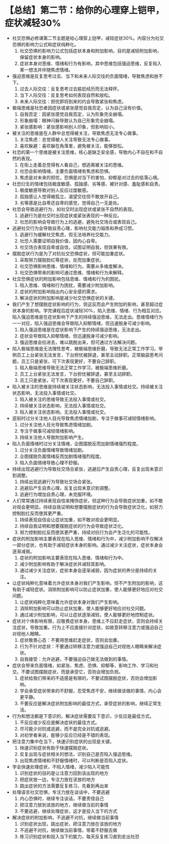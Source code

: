 # 【总结】第二节：给你的心理穿上铠甲，症状减轻30%

-   社交恐惧必修课第二节主题是给心理穿上铠甲，减轻症状30%。内容分为社交恐惧的影响力公式和症状纯粹化。
    1.  社交恐惧的影响力公式包括症状本身和附加影响，目的是减轻附加影响，保留症状本身的影响。
    2.  症状本身对思维、情绪和行为有影响，其中思维包括强迫思维，反复陷入某一想法并伴随焦虑情绪。
-   强迫思维是反复思考过去、当下和未来人际交往的负面情绪，导致焦虑和放不下。
    1.  过去人际交往：反复思考过去尴尬经历而无法释怀。
    2.  当下人际交往：反复思考如何表现自然和放松。
    3.  未来人际交往：担忧即将到来的约会导致紧张和焦虑。
-   极端思维是社恐者因症状或紧张感觉自我否定，认为自己没有价值。
    1.  自我否定：因紧张感觉自我否定，认为形象完全崩塌。
    2.  形象崩塌：眼神闪躲导致认为自己形象完全崩塌。
    3.  紧张感影响：紧张感影响别人印象，但影响较小。
-   被关注的思维是在人群中总觉得被关注，导致焦虑无法专心做事。
    1.  关注焦虑：总觉得被人关注导致无法专心做事。
    2.  喜欢躲避：喜欢躲在角落里，避免被关注，能够放松。
-   社恐的第一个思维是被关注思维，核心是缺乏安全感，导致内心不自在和不自然的表现。
    1.  在街上走着总觉得有人看自己，想逃离被关注的思维。
    2.  社恐会影响情绪，主要负面情绪有焦虑和恐惧。
    3.  焦虑是对未来的担忧，恐惧是对当下的害怕，抑郁是对过去的低落心境。
-   社恐衍生的情绪包括极度敏感、孤独感、劣等感、被针对感、羞耻感和自责。
    1.  极度敏感导致对别人反应过度敏感。
    2.  孤独感让人觉得被孤立，渴望交往但不敢放开自己。
    3.  劣等感是比自卑还自卑的感觉，觉得自己一无是处。
-   社恐会导致逃避行为，如社交时出现症状或紧张不自然的表现。
    1.  逃避行为是社交时出现症状或紧张表现的一种反应。
    2.  社恐的影响会导致行为上的逃避，避免社交场合或表现自己。
-   逃避社交行为会导致自责心理，影响社交能力锻炼和养成习惯。
    1.  逃避行为缓解社交焦虑，但无法培养社交能力。
    2.  社恐人需要证明自我价值，因内心自卑。
    3.  社交场合表现自卑或自信，试图证明自我，但效果有限。
-   摆脱症状行为是为了对抗社交恐惧症状，但可能加重症状。
    1.  采取努力摆脱脸红等症状，反而加重症状。
    2.  社交恐惧影响思维、情绪和行为，需要从多维度解决。
    3.  社交恐惧带来的影响可通过思维、情绪和行为来解释。
-   社交恐惧症状的附加影响包括思维、情绪和行为的困扰。
    1.  陷入思维、情绪和行为困扰，需要减少附加影响。
    2.  症状的附加影响指出内心安全感的需求。
    3.  解决症状的附加影响是减少社交恐惧症状的关键。
-   我们产生了想摆脱症状影响的行为，但这反而会产生附加的影响，甚至超过症状本身的影响。学完课程后症状减轻30%，陷入思维、情绪、行为相互对应。陷入强迫思维是在症状影响下产生的持续强迫思维，无法走出。思维情绪行为一一对应，陷入强迫思维会导致陷入抑郁情绪，但迅速脱身可减少影响。
    1.  陷入强迫思维是在症状影响下产生的持续强迫思维，无法走出。
    2.  症状会导致陷入抑郁情绪，但迅速脱身可减少影响。
    3.  强迫思维会拉进去，难以跳脱出来，但可通过方法解决问题。
-   陷入极端思维是无法理性思考，被极端思维折磨，导致无法正常工作学习。举例员工上台紧张无法发言，下台担忧被辞退，甚至主动辞职。正常脑袋思考问题，员工只是紧张，可下次表现更好，不要自己辞职。
    1.  陷入极端思维导致无法正常工作学习，被极端思维折磨。
    2.  员工上台紧张无法发言，下台担忧被辞退，甚至主动辞职。
    3.  员工只是紧张，可下次表现更好，不要自己辞职。
-   陷入被关注的思维是持续被关注状态影响，无法投入事情或社交。持续被关注状态影响，无法投入事情或社交。
    1.  陷入被关注的思维导致无法投入事情或社交。
    2.  持续被关注状态影响，无法投入事情或社交。
    3.  陷入被关注状态影响，无法投入事情或社交。
-   逛街时过分关注他人目光导致焦虑情绪加剧，专注于做事可减轻情绪影响。
    1.  过分关注他人目光导致焦虑情绪加剧。
    2.  专注于做事可减轻情绪影响。
    3.  持续关注他人导致附加影响产生。
-   陷入负面情绪时过分关注情绪，企图摆脱反而加剧情绪强烈程度。
    1.  过分关注负面情绪导致情绪加剧。
    2.  企图摆脱负面情绪反而加剧情绪强烈程度。
    3.  陷入负面情绪导致心理不舒服。
-   持续出现逃避行为导致社交场合紧张，逃避后产生自责心理，反复出现未意识到调整。
    1.  持续出现逃避行为导致社交场合紧张。
    2.  逃避后产生自责心理，反复出现未意识到调整。
    3.  逃避行为增加自责心理，未克服环境。
-   人们常常通过持续表现自信来掩饰症状，但这种行为会导致症状加重，如不敢对视会更明显。持续自我证明和想要摆脱症状的行为会导致症状泛化，如努力控制脸红反而使其更严重。
    1.  持续表现自信会让症状加重，如不敢对视会更明显。
    2.  持续自我证明和想要摆脱症状的行为会导致症状泛化。
    3.  努力控制脸红反而使其更严重，持续对抗行为会产生泛化的可能性。
-   症状的附加影响主要表现在陷入思维、情绪和行为中，减少附加影响不仅解决一部分症状，也有助于减轻症状本身的影响。通过减少关注症状，症状本身会逐渐减弱。
    1.  症状的附加影响主要表现在陷入思维、情绪和行为中。
    2.  减少附加影响有助于解决症状并减轻其影响。
    3.  通过减少关注症状，症状本身会逐渐减弱，因为症状的养分是持续的关注。
-   让症状纯粹化意味着允许症状本身对我们产生影响，但不产生附加的影响，这有助于减轻症状。消除附加影响可以防止症状加重，使人能够更好地应对社交问题。
    1.  让症状纯粹化意味着允许症状本身对我们产生影响。
    2.  消除附加影响可以防止症状加重，使人能够更好地应对社交问题。
    3.  通过减少附加影响，可以让症状逐渐减轻，使人能够更好地控制症状。
-   症状对个体影响有限，应敬畏症状本身。思维上不应赶走症状，否则会持续关注症状，导致加重。行为上不应直接针对症状，如故意转移注意力或强迫自己对视他人眼睛。
    1.  症状敬畏心态：不要用思维赶走症状，否则会加重。
    2.  行为不针对症状：不要通过转移注意力或强迫自己对视他人眼睛来解决症状。
    3.  自我接受：允许逃避，不要强迫自己做无法做到的事情。
-   症状会带来负面情绪，如紧张、焦虑、恐惧、抑郁等，影响工作、学习和社交。不要试图摆脱症状，而是承受它，否则会增加负担。
    1.  症状给我们带来的不适感是有限的，不要试图摆脱症状，否则会增加影响。
    2.  学会承受症状带来的不舒服，忍受焦虑不安，继续做该做的事情，内心会更平静。
    3.  不要反应是解决症状附加影响的最佳方式，承受症状的影响，继续正常生活。
-   行为和想法都是下意识的，解决症状需要反下意识，少反应是最佳方式。
    1.  不反应或少反应是解决症状的最佳方式。
    2.  尽可能少对抗或逃避，而不是完全对抗或逃避。
    3.  对初学者来说，能够少反应已经是不错的表现。
-   把注意力集中在当下，快速识别症状的出现是关键。
    1.  快速识别症状有助于快速摆脱症状。
    2.  反复出现与症状相关的想法，识别自己是否陷入强迫思维。
    3.  出现焦虑情绪和不舒服情绪时，可以判断是否陷入症状。
-   学会快速处理症状，不陷入情绪，减少陷入可能性
    1.  识别症状的目的是让注意力回到该出现的地方
    2.  把症状放一边，专注力放在该放的地方
    3.  跳出症状的方法需要反复练习，先看到再出来
-   处理语言社交恐惧，专注力放在谈话中，不要逃避
    1.  内心恐惧时，继续专注谈话，不要责怪自己
    2.  把注意力放到该放的地方，继续做当前的事情
    3.  不要逃避，继续处理症状，这才是投入当下的方式
-   解决症状的附加影响，不逃避不对抗，继续做当前事情
    1.  识别症状出现，跳出症状，把注意力放在该放的地方
    2.  不逃避不对抗，继续做当前事情，带着不舒服去做
    3.  练习识别症状和投入当下的能力，每天反复练习直到走出社恐